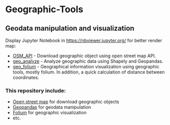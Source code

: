 # Geographic-Tools
## Geodata manipulation and visualization

Display Jupyter Notebook in https://nbviewer.jupyter.org/ for better render map:
- [OSM_API](https://nbviewer.jupyter.org/github/morkertis/Geographic-Resources/blob/master/OSM_API.ipynb) - Download geographic object using open street map API.
- [geo_analyze](https://nbviewer.jupyter.org/github/morkertis/Geographic-Resources/blob/master/geo_analyze.ipynb?flush_cache=true) - Analyze geographic data using Shapely and Geopandas.
- [geo_folium](https://nbviewer.jupyter.org/github/morkertis/Geographic-Tools/blob/master/geo_folium.ipynb?flush_cache=true) - Geographical information visualization using geographic tools, mostly folium. In addition, a quick calculation of distance between coordinates.

### This repository include:
- [Open street map](https://nominatim.org/release-docs/develop/) for download geographic objects
- [Geopandas](https://geopandas.org/) for geodata manipulation
- [Folium](https://python-visualization.github.io/folium/#) for geographic visualization
- etc.
